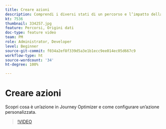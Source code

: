 ```yaml
---
title: Creare azioni
description: Comprendi i diversi stati di un percorso e l’impatto della pubblicazione.
kt: 7536
thumbnail: 334257.jpg
feature: Percorsi, Origini dati
doc-type: feature video
team: PM
role: Administrator, Developer
level: Beginner
source-git-commit: f034a2ef8f339d5a3e1b1ecc9ee014ec05d667c9
workflow-type: ht
source-wordcount: '34'
ht-degree: 100%

---
```



# Creare azioni

Scopri cosa è un’azione in Journey Optimizer e come configurare un’azione personalizzata.

>[!VIDEO](https://video.tv.adobe.com/v/334257?quality=12)
